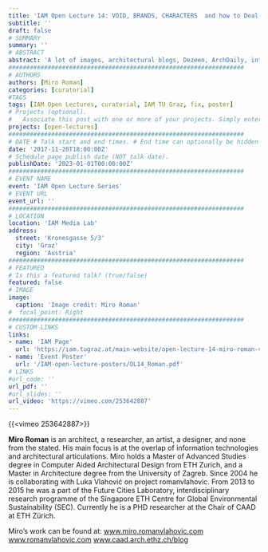 ```yaml
---
title: 'IAM Open Lecture 14: VOID, BRANDS, CHARACTERS  and how to Deal with a LOTs'
subtitle: ''
draft: false
# SUMMARY
summary: ''
# ABSTRACT 
abstract: 'A lot of images, architectural blogs, Dezeen, ArchDaily, internet, public space, fashion, Tokyo, Vetements, Barad, brand, void, measurement, empty center, data, 10 years of online architectural publishing, 500 000 images, a weather prognosis, a cloud, an architectural mutant, flavors of contemporary architecture, avatars… dive right into it; filter, search, crawl, articulate. Use machine learning. Write a poem, or code a couple of them. Make sense of what is in fashion now. Compose your own “online mask” – play with information.'
##################################################################
# AUTHORS 
authors: [Miro Roman]
categories: [curatorial]
#TAGS
tags: [IAM Open Lectures, curatorial, IAM TU Graz, fix, poster]
# Projects (optional).
#   Associate this post with one or more of your projects. Simply enter your project's folder or file name without extension. Otherwise, set `projects = []`.
projects: [open-lectures]
##################################################################
# DATE # Talk start and end times. # End time can optionally be hidden by prefixing the line with `#`.
date: '2017-11-20T18:00:00Z'
# Schedule page publish date (NOT talk date).
publishDate: '2023-01-01T00:00:00Z'
##################################################################
# EVENT NAME 
event: 'IAM Open Lecture Series'
# EVENT URL 
event_url: ''
##################################################################
# LOCATION 
location: 'IAM Media Lab'
address:
  street: 'Kronesgasse 5/3'
  city: 'Graz'
  region: 'Austria'
##################################################################
# FEATURED
# Is this a featured talk? (true/false)
featured: false
# IMAGE 
image:
  caption: 'Image credit: Miro Roman'
#  focal_point: Right
##################################################################
# CUSTOM LINKS 
links:
- name: 'IAM Page'
  url: 'https://iam.tugraz.at/main-website/open-lecture-14-miro-roman-void-brands-characters-and-how-to-deal-with-a-lots/'
- name: 'Event Poster'
  url: '/IAM-open-lecture-posters/OL14_Roman.pdf'
# LINKS 
#url_code: ''
url_pdf: ''
#url_slides: ''
url_video: 'https://vimeo.com/253642887'
---
```


{{<vimeo 253642887>}}

**Miro Roman** is an architect, a researcher, an artist, a designer, and none from the stated. His main focus is at the overlap of information technologies and architectural articulations. Miro holds a Master of Advanced Studies degree in Computer Aided Architectural Design from ETH Zurich, and a Master in Architecture degree from the University of Zagreb. Since 2004 he is collaborating with Luka Vlahović on project romanvlahovic. From 2013 to 2015 he was a part of the Future Cities Laboratory, interdisciplinary research programme of the Singapore ETH Centre for Global Environmental Sustainability (SEC). Currently he is a PHD researcher at the Chair of CAAD at ETH Zürich.

Miro’s work can be found at:
www.miro.romanvlahovic.com
www.romanvlahovic.com
www.caad.arch.ethz.ch/blog
<!--
IAM Open Lecture #14  
Miro Roman  
VOID, BRANDS, CHARACTERS  and how to Deal with a LOTs  
18:00 Monday 20 November 2017  
IAM Media Lab, Kronesgasse 5/3

Event poster https://iam.tugraz.at/wp-content/uploads/2017/10/OL_14_Miro_Roman.pdf
Original post: https://iam.tugraz.at/2017/10/ol14_miro_roman/
-->